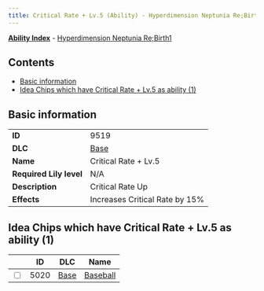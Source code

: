 ```yaml
---
title: Critical Rate + Lv.5 (Ability) - Hyperdimension Neptunia Re;Birth1
---
```


[**Ability Index**](/neptunia/rb1/ability/index.html) - [Hyperdimension Neptunia Re;Birth1](/neptunia/rb1)

## Contents

- [Basic information](#basic-information)
- [Idea Chips which have Critical Rate + Lv.5 as ability (1)](#idea-chips-which-have-critical-rate-lv5-as-ability-1)

## Basic information

|   |   |
| -- | -- |
| **ID** | 9519
**DLC** | [Base](/neptunia/rb1/dlc/1-base.html)
**Name** | Critical Rate + Lv.5
**Required Lily level** | N/A
**Description** | Critical Rate Up
**Effects** | Increases Critical Rate by 15% |


## Idea Chips which have Critical Rate + Lv.5 as ability (1)

|    | ID | DLC | Name |
| -- | -- | --- | ---- |
| <input type="checkbox" id="rb1-item-1-5020" class="trackbox" /> | 5020 | [Base](/neptunia/rb1/dlc/1-base.html) | [Baseball](/neptunia/rb1/item/1-5020-baseball.html) |
